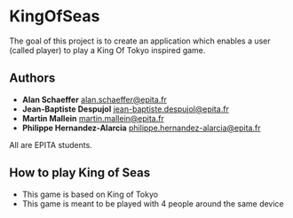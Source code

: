 # KingOfSeas

The goal of this project is to create an application which enables a user (called player) to play a King Of Tokyo inspired game.


## Authors

* **Alan Schaeffer**   alan.schaeffer@epita.fr
* **Jean-Baptiste Despujol**   jean-baptiste.despujol@epita.fr
* **Martin Mallein**   martin.mallein@epita.fr
* **Philippe Hernandez-Alarcia** philippe.hernandez-alarcia@epita.fr

All are EPITA students.

## How to play King of Seas

* This game is based on King of Tokyo
* This game is meant to be played with 4 people around the same device
